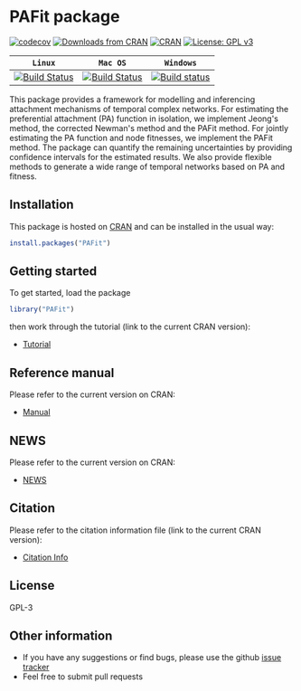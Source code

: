 # PAFit package
[![codecov](https://codecov.io/gh/thongphamthe/PAFit/branch/master/graph/badge.svg)](https://codecov.io/gh/thongphamthe/PAFit)
[![Downloads from CRAN](https://cranlogs.r-pkg.org/badges/PAFit?color=brightgreen)](https://CRAN.R-project.org/package=PAFit)
[![CRAN](https://www.r-pkg.org/badges/version/PAFit)](https://cran.rstudio.com/package=PAFit)
[![License: GPL v3](https://img.shields.io/badge/License-GPL%20v3-brightgreen.svg)](https://www.gnu.org/licenses/gpl-3.0)

| **`Linux`** | **`Mac OS`** | **`Windows`** |
|-----------------|---------------------|------------------|
| [![Build Status](https://travis-ci.org/thongphamthe/PAFit.svg?branch=devel)](https://travis-ci.org/thongphamthe/PAFit) | [![Build Status](https://travis-ci.org/thongphamthe/PAFit.svg?branch=os-x)](https://travis-ci.org/thongphamthe/PAFit) | [![Build status](https://ci.appveyor.com/api/projects/status/ufje8pyddp42tbfu?svg=true)](https://ci.appveyor.com/project/thongphamthe/pafit)





This package provides a framework for modelling and inferencing attachment mechanisms of temporal complex networks. For estimating the preferential attachment (PA) function in isolation, we implement Jeong's method, the corrected Newman's method and the PAFit method. For jointly estimating the PA function and node fitnesses, we implement the PAFit method. The package can quantify the remaining uncertainties by providing confidence intervals for the estimated results. We also provide flexible methods to generate a wide range of temporal networks based on PA and fitness.   

Installation
------------

This package is hosted on [CRAN](https://CRAN.R-project.org/package=PAFit) and can be installed in the usual way:
```r
install.packages("PAFit")
```

Getting started
---------------

To get started, load the package
```r
library("PAFit")
```
then work through the tutorial (link to the current CRAN version):

 * [Tutorial](https://CRAN.R-project.org/package=PAFit/vignettes/Tutorial.pdf)
 
Reference manual
---------------

Please refer to the current version on CRAN:

 * [Manual](https://CRAN.R-project.org/package=PAFit/PAFit.pdf) 

NEWS
---------------

Please refer to the current version on CRAN:

 * [NEWS](https://CRAN.R-project.org/package=PAFit/news.html)

Citation
---------------

Please refer to the citation information file (link to the current CRAN version): 

 * [Citation Info](https://CRAN.R-project.org/package=PAFit/citation.html)
 
License
-----------------
GPL-3

Other information
-----------------

 * If you have any suggestions or find bugs, please use the github [issue tracker](https://github.com/thongphamthe/PAFit/issues)
 * Feel free to submit pull requests
